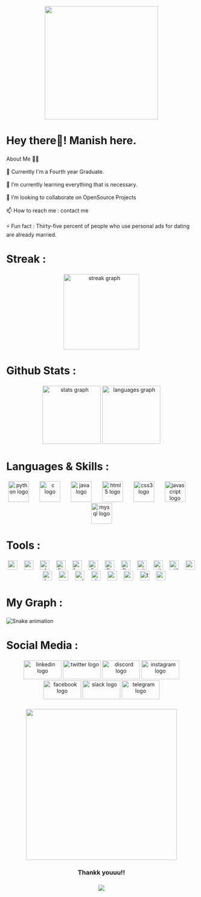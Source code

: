 <div align="center">
  <img height="300" src="https://camo.githubusercontent.com/2258ba0f05163f3778f6ec7608f1c0f9247c337ff15ed2e0adaee102e1c44142/68747470733a2f2f6d656469612e74656e6f722e636f6d2f336254785a34486472797341414141642f706978656c732d6e656f6e2e676966"  />
</div>

###

<h1 align="left">Hey there👋! Manish here.</h1>

###

<p align="left">About Me 🙋‍♂️ <br><br>🔭 Currently I'm a Fourth year Graduate.<br><br>🌱 I’m currently learning everything that is necessary.<br><br>👯 I’m looking to collaborate on OpenSource Projects<br><br>📫 How to reach me : contact me <br><br>⚡ Fun fact : Thirty-five percent of people who use personal ads for dating are already married.</p>

###

<h1 align="left">Streak :</h1>

###

<div align="center">
  <img src="https://streak-stats.demolab.com?user=vdmanish&locale=en&mode=daily&theme=github_dark&hide_border=false&border_radius=50" height="200" alt="streak graph"  />
</div>

###

<h1 align="left">Github Stats :</h1>

###

<div align="center">
  <img src="https://github-readme-stats.vercel.app/api?username=vdmanish&hide_title=false&hide_rank=false&show_icons=true&include_all_commits=true&count_private=true&disable_animations=false&theme=highcontrast&locale=en&hide_border=true&order=1" height="154" alt="stats graph"  />
  <img src="https://github-readme-stats.vercel.app/api/top-langs?username=vdmanish&locale=en&hide_title=false&layout=compact&card_width=320&langs_count=10&theme=highcontrast&hide_border=true&order=2" height="154" alt="languages graph"  />
</div>

###

<h1 align="left">Languages & Skills :</h1>

###

<div align="center">
  <img src="https://cdn.jsdelivr.net/gh/devicons/devicon/icons/python/python-original.svg" height="55" alt="python logo"  />
  <img width="20" />
  <img src="https://cdn.jsdelivr.net/gh/devicons/devicon/icons/c/c-plain.svg" height="55" alt="c logo"  />
  <img width="20" />
  <img src="https://cdn.jsdelivr.net/gh/devicons/devicon/icons/java/java-original.svg" height="55" alt="java logo"  />
  <img width="20" />
  <img src="https://cdn.jsdelivr.net/gh/devicons/devicon/icons/html5/html5-original.svg" height="55" alt="html5 logo"  />
  <img width="20" />
  <img src="https://cdn.jsdelivr.net/gh/devicons/devicon/icons/css3/css3-original.svg" height="55" alt="css3 logo"  />
  <img width="20" />
  <img src="https://cdn.jsdelivr.net/gh/devicons/devicon/icons/javascript/javascript-plain.svg" height="55" alt="javascript logo"  />
  <img width="20" />
  <img src="https://cdn.jsdelivr.net/gh/devicons/devicon/icons/mysql/mysql-original.svg" height="55" alt="mysql logo"  />
</div>

###

<h1 align="left">Tools :</h1>

###

<div align="center">
  <img src="https://cdn.jsdelivr.net/gh/devicons/devicon/icons/amazonwebservices/amazonwebservices-line-wordmark.svg" height="25" alt="amazonwebservices logo"  />
  <img width="10" />
  <img src="https://cdn.jsdelivr.net/gh/devicons/devicon/icons/canva/canva-original.svg" height="25" alt="canva logo"  />
  <img width="10" />
  <img src="https://cdn.jsdelivr.net/gh/devicons/devicon/icons/chrome/chrome-original.svg" height="25" alt="chrome logo"  />
  <img width="10" />
  <img src="https://cdn.jsdelivr.net/gh/devicons/devicon/icons/figma/figma-original.svg" height="25" alt="figma logo"  />
  <img width="10" />
  <img src="https://cdn.jsdelivr.net/gh/devicons/devicon/icons/fastapi/fastapi-original.svg" height="25" alt="fastapi logo"  />
  <img width="10" />
  <img src="https://cdn.jsdelivr.net/gh/devicons/devicon/icons/firebase/firebase-plain.svg" height="25" alt="firebase logo"  />
  <img width="10" />
  <img src="https://cdn.jsdelivr.net/gh/devicons/devicon/icons/flutter/flutter-original.svg" height="25" alt="flutter logo"  />
  <img width="10" />
  <img src="https://cdn.jsdelivr.net/gh/devicons/devicon/icons/flask/flask-original.svg" height="25" alt="flask logo"  />
  <img width="10" />
  <img src="https://cdn.jsdelivr.net/gh/devicons/devicon/icons/git/git-original.svg" height="25" alt="git logo"  />
  <img width="10" />
  <img src="https://cdn.jsdelivr.net/gh/devicons/devicon/icons/github/github-original.svg" height="25" alt="github logo"  />
  <img width="10" />
  <img src="https://cdn.jsdelivr.net/gh/devicons/devicon/icons/gitlab/gitlab-original.svg" height="25" alt="gitlab logo"  />
  <img width="10" />
  <img src="https://cdn.jsdelivr.net/gh/devicons/devicon/icons/googlecloud/googlecloud-original.svg" height="25" alt="googlecloud logo"  />
  <img width="10" />
  <img src="https://cdn.jsdelivr.net/gh/devicons/devicon/icons/kaggle/kaggle-original.svg" height="25" alt="kaggle logo"  />
  <img width="10" />
  <img src="https://cdn.jsdelivr.net/gh/devicons/devicon/icons/pycharm/pycharm-original.svg" height="25" alt="pycharm logo"  />
  <img width="10" />
  <img src="https://cdn.jsdelivr.net/gh/devicons/devicon/icons/salesforce/salesforce-original.svg" height="25" alt="salesforce logo"  />
  <img width="10" />
  <img src="https://cdn.jsdelivr.net/gh/devicons/devicon/icons/slack/slack-original.svg" height="25" alt="slack logo"  />
  <img width="10" />
  <img src="https://cdn.jsdelivr.net/gh/devicons/devicon/icons/vscode/vscode-original.svg" height="25" alt="vscode logo"  />
  <img width="10" />
  <img src="https://cdn.jsdelivr.net/gh/devicons/devicon/icons/webflow/webflow-original.svg" height="25" alt="webflow logo"  />
  <img width="10" />
  <img src="https://cdn.jsdelivr.net/gh/devicons/devicon/icons/terraform/terraform-original.svg" height="25" alt="terraform logo"  />
  <img width="10" />
  <img src="https://cdn.jsdelivr.net/gh/devicons/devicon/icons/raspberrypi/raspberrypi-original.svg" height="25" alt="raspberrypi logo"  />
</div>

###

<h1 align="left">My Graph :</h1>

###

<img src="https://raw.githubusercontent.com/vdmanish/vdmanish/output/snake.svg" alt="Snake animation" />

###

<h1 align="left">Social Media :</h1>

###

<div align="center">
  <img src="https://raw.githubusercontent.com/maurodesouza/profile-readme-generator/master/src/assets/icons/social/linkedin/default.svg" width="100" height="50" alt="linkedin logo"  />
  <img src="https://raw.githubusercontent.com/maurodesouza/profile-readme-generator/master/src/assets/icons/social/twitter/default.svg" width="100" height="50" alt="twitter logo"  />
  <img src="https://raw.githubusercontent.com/maurodesouza/profile-readme-generator/master/src/assets/icons/social/discord/default.svg" width="100" height="50" alt="discord logo"  />
  <img src="https://raw.githubusercontent.com/maurodesouza/profile-readme-generator/master/src/assets/icons/social/instagram/default.svg" width="100" height="50" alt="instagram logo"  />
  <img src="https://raw.githubusercontent.com/maurodesouza/profile-readme-generator/master/src/assets/icons/social/facebook/default.svg" width="100" height="50" alt="facebook logo"  />
  <img src="https://raw.githubusercontent.com/maurodesouza/profile-readme-generator/master/src/assets/icons/social/slack/default.svg" width="100" height="50" alt="slack logo"  />
  <img src="https://raw.githubusercontent.com/maurodesouza/profile-readme-generator/master/src/assets/icons/social/telegram/default.svg" width="100" height="50" alt="telegram logo"  />
</div>

###

<div align="center">
  <img height="400" src="https://user-images.githubusercontent.com/82384593/156415281-9cb4f61c-2cd6-453f-afc3-8c87717c6b28.gif"  />
</div>

###

<h3 align="center">Thankk youuu!!</h3>

###

<div align="center">
  <img src="https://profile-counter.glitch.me/vdmanish/count.svg?"  />
</div>

###
